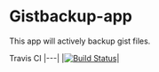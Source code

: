 # Gistbackup-app
This app will actively backup gist files.  

Travis CI
|---|
|[![Build Status](https://travis-ci.org/hemanth22/Gistbackup-app.svg?branch=master)](https://travis-ci.org/hemanth22/Gistbackup-app)|
